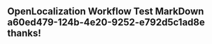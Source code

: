 <properties
ms.topic="hero-topic"
ms.test1="hero-topic"
ms.test2="test"/>

## OpenLocalization Workflow Test MarkDown a60ed479-124b-4e20-9252-e792d5c1ad8e thanks!
